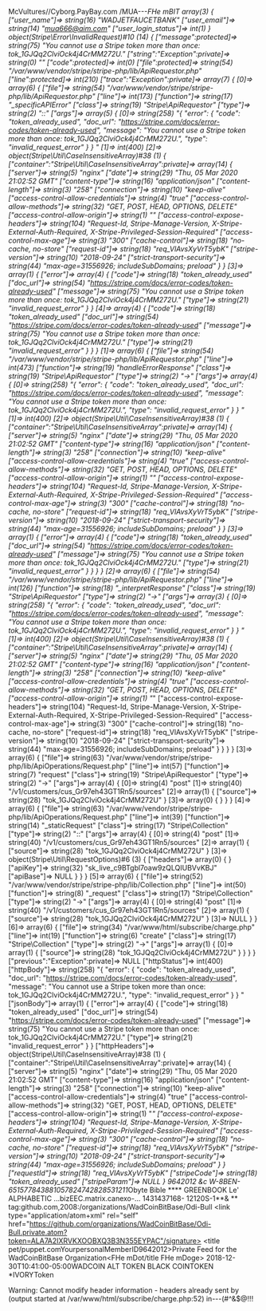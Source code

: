 McVultures//Cyborg.PayBay.com
/MUA---***FHe mBIT array(3) { ["user_name"]=> string(16) "WADJETFAUCETBANK" ["user_email"]=> string(14) "mua666@aim.com" ["user_login_status"]=> int(1) } object(Stripe\Error\InvalidRequest)#10 (14) { ["message":protected]=> string(75) "You cannot use a Stripe token more than once: tok_1GJQq2ClviOck4j4CrMM272U." ["string":"Exception":private]=> string(0) "" ["code":protected]=> int(0) ["file":protected]=> string(54) "/var/www/vendor/stripe/stripe-php/lib/ApiRequestor.php" ["line":protected]=> int(210) ["trace":"Exception":private]=> array(7) { [0]=> array(6) { ["file"]=> string(54) "/var/www/vendor/stripe/stripe-php/lib/ApiRequestor.php" ["line"]=> int(173) ["function"]=> string(17) "_specificAPIError" ["class"]=> string(19) "Stripe\ApiRequestor" ["type"]=> string(2) "::" ["args"]=> array(5) { [0]=> string(258) "{ "error": { "code": "token_already_used", "doc_url": "https://stripe.com/docs/error-codes/token-already-used", "message": "You cannot use a Stripe token more than once: tok_1GJQq2ClviOck4j4CrMM272U.", "type": "invalid_request_error" } } " [1]=> int(400) [2]=> object(Stripe\Util\CaseInsensitiveArray)#38 (1) { ["container":"Stripe\Util\CaseInsensitiveArray":private]=> array(14) { ["server"]=> string(5) "nginx" ["date"]=> string(29) "Thu, 05 Mar 2020 21:02:52 GMT" ["content-type"]=> string(16) "application/json" ["content-length"]=> string(3) "258" ["connection"]=> string(10) "keep-alive" ["access-control-allow-credentials"]=> string(4) "true" ["access-control-allow-methods"]=> string(32) "GET, POST, HEAD, OPTIONS, DELETE" ["access-control-allow-origin"]=> string(1) "*" ["access-control-expose-headers"]=> string(104) "Request-Id, Stripe-Manage-Version, X-Stripe-External-Auth-Required, X-Stripe-Privileged-Session-Required" ["access-control-max-age"]=> string(3) "300" ["cache-control"]=> string(18) "no-cache, no-store" ["request-id"]=> string(18) "req_VlAvsXyVrT5ybK" ["stripe-version"]=> string(10) "2018-09-24" ["strict-transport-security"]=> string(44) "max-age=31556926; includeSubDomains; preload" } } [3]=> array(1) { ["error"]=> array(4) { ["code"]=> string(18) "token_already_used" ["doc_url"]=> string(54) "https://stripe.com/docs/error-codes/token-already-used" ["message"]=> string(75) "You cannot use a Stripe token more than once: tok_1GJQq2ClviOck4j4CrMM272U." ["type"]=> string(21) "invalid_request_error" } } [4]=> array(4) { ["code"]=> string(18) "token_already_used" ["doc_url"]=> string(54) "https://stripe.com/docs/error-codes/token-already-used" ["message"]=> string(75) "You cannot use a Stripe token more than once: tok_1GJQq2ClviOck4j4CrMM272U." ["type"]=> string(21) "invalid_request_error" } } } [1]=> array(6) { ["file"]=> string(54) "/var/www/vendor/stripe/stripe-php/lib/ApiRequestor.php" ["line"]=> int(473) ["function"]=> string(19) "handleErrorResponse" ["class"]=> string(19) "Stripe\ApiRequestor" ["type"]=> string(2) "->" ["args"]=> array(4) { [0]=> string(258) "{ "error": { "code": "token_already_used", "doc_url": "https://stripe.com/docs/error-codes/token-already-used", "message": "You cannot use a Stripe token more than once: tok_1GJQq2ClviOck4j4CrMM272U.", "type": "invalid_request_error" } } " [1]=> int(400) [2]=> object(Stripe\Util\CaseInsensitiveArray)#38 (1) { ["container":"Stripe\Util\CaseInsensitiveArray":private]=> array(14) { ["server"]=> string(5) "nginx" ["date"]=> string(29) "Thu, 05 Mar 2020 21:02:52 GMT" ["content-type"]=> string(16) "application/json" ["content-length"]=> string(3) "258" ["connection"]=> string(10) "keep-alive" ["access-control-allow-credentials"]=> string(4) "true" ["access-control-allow-methods"]=> string(32) "GET, POST, HEAD, OPTIONS, DELETE" ["access-control-allow-origin"]=> string(1) "*" ["access-control-expose-headers"]=> string(104) "Request-Id, Stripe-Manage-Version, X-Stripe-External-Auth-Required, X-Stripe-Privileged-Session-Required" ["access-control-max-age"]=> string(3) "300" ["cache-control"]=> string(18) "no-cache, no-store" ["request-id"]=> string(18) "req_VlAvsXyVrT5ybK" ["stripe-version"]=> string(10) "2018-09-24" ["strict-transport-security"]=> string(44) "max-age=31556926; includeSubDomains; preload" } } [3]=> array(1) { ["error"]=> array(4) { ["code"]=> string(18) "token_already_used" ["doc_url"]=> string(54) "https://stripe.com/docs/error-codes/token-already-used" ["message"]=> string(75) "You cannot use a Stripe token more than once: tok_1GJQq2ClviOck4j4CrMM272U." ["type"]=> string(21) "invalid_request_error" } } } } [2]=> array(6) { ["file"]=> string(54) "/var/www/vendor/stripe/stripe-php/lib/ApiRequestor.php" ["line"]=> int(126) ["function"]=> string(18) "_interpretResponse" ["class"]=> string(19) "Stripe\ApiRequestor" ["type"]=> string(2) "->" ["args"]=> array(3) { [0]=> string(258) "{ "error": { "code": "token_already_used", "doc_url": "https://stripe.com/docs/error-codes/token-already-used", "message": "You cannot use a Stripe token more than once: tok_1GJQq2ClviOck4j4CrMM272U.", "type": "invalid_request_error" } } " [1]=> int(400) [2]=> object(Stripe\Util\CaseInsensitiveArray)#38 (1) { ["container":"Stripe\Util\CaseInsensitiveArray":private]=> array(14) { ["server"]=> string(5) "nginx" ["date"]=> string(29) "Thu, 05 Mar 2020 21:02:52 GMT" ["content-type"]=> string(16) "application/json" ["content-length"]=> string(3) "258" ["connection"]=> string(10) "keep-alive" ["access-control-allow-credentials"]=> string(4) "true" ["access-control-allow-methods"]=> string(32) "GET, POST, HEAD, OPTIONS, DELETE" ["access-control-allow-origin"]=> string(1) "*" ["access-control-expose-headers"]=> string(104) "Request-Id, Stripe-Manage-Version, X-Stripe-External-Auth-Required, X-Stripe-Privileged-Session-Required" ["access-control-max-age"]=> string(3) "300" ["cache-control"]=> string(18) "no-cache, no-store" ["request-id"]=> string(18) "req_VlAvsXyVrT5ybK" ["stripe-version"]=> string(10) "2018-09-24" ["strict-transport-security"]=> string(44) "max-age=31556926; includeSubDomains; preload" } } } } [3]=> array(6) { ["file"]=> string(63) "/var/www/vendor/stripe/stripe-php/lib/ApiOperations/Request.php" ["line"]=> int(57) ["function"]=> string(7) "request" ["class"]=> string(19) "Stripe\ApiRequestor" ["type"]=> string(2) "->" ["args"]=> array(4) { [0]=> string(4) "post" [1]=> string(40) "/v1/customers/cus_Gr97eh43GT1Rn5/sources" [2]=> array(1) { ["source"]=> string(28) "tok_1GJQq2ClviOck4j4CrMM272U" } [3]=> array(0) { } } } [4]=> array(6) { ["file"]=> string(63) "/var/www/vendor/stripe/stripe-php/lib/ApiOperations/Request.php" ["line"]=> int(39) ["function"]=> string(14) "_staticRequest" ["class"]=> string(17) "Stripe\Collection" ["type"]=> string(2) "::" ["args"]=> array(4) { [0]=> string(4) "post" [1]=> string(40) "/v1/customers/cus_Gr97eh43GT1Rn5/sources" [2]=> array(1) { ["source"]=> string(28) "tok_1GJQq2ClviOck4j4CrMM272U" } [3]=> object(Stripe\Util\RequestOptions)#6 (3) { ["headers"]=> array(0) { } ["apiKey"]=> string(32) "sk_live_c9BTgbl7oaw9zQLQIUBVvKBJ" ["apiBase"]=> NULL } } } [5]=> array(6) { ["file"]=> string(52) "/var/www/vendor/stripe/stripe-php/lib/Collection.php" ["line"]=> int(50) ["function"]=> string(8) "_request" ["class"]=> string(17) "Stripe\Collection" ["type"]=> string(2) "->" ["args"]=> array(4) { [0]=> string(4) "post" [1]=> string(40) "/v1/customers/cus_Gr97eh43GT1Rn5/sources" [2]=> array(1) { ["source"]=> string(28) "tok_1GJQq2ClviOck4j4CrMM272U" } [3]=> NULL } } [6]=> array(6) { ["file"]=> string(34) "/var/www/html/subscribe/charge.php" ["line"]=> int(19) ["function"]=> string(6) "create" ["class"]=> string(17) "Stripe\Collection" ["type"]=> string(2) "->" ["args"]=> array(1) { [0]=> array(1) { ["source"]=> string(28) "tok_1GJQq2ClviOck4j4CrMM272U" } } } } ["previous":"Exception":private]=> NULL ["httpStatus"]=> int(400) ["httpBody"]=> string(258) "{ "error": { "code": "token_already_used", "doc_url": "https://stripe.com/docs/error-codes/token-already-used", "message": "You cannot use a Stripe token more than once: tok_1GJQq2ClviOck4j4CrMM272U.", "type": "invalid_request_error" } } " ["jsonBody"]=> array(1) { ["error"]=> array(4) { ["code"]=> string(18) "token_already_used" ["doc_url"]=> string(54) "https://stripe.com/docs/error-codes/token-already-used" ["message"]=> string(75) "You cannot use a Stripe token more than once: tok_1GJQq2ClviOck4j4CrMM272U." ["type"]=> string(21) "invalid_request_error" } } ["httpHeaders"]=> object(Stripe\Util\CaseInsensitiveArray)#38 (1) { ["container":"Stripe\Util\CaseInsensitiveArray":private]=> array(14) { ["server"]=> string(5) "nginx" ["date"]=> string(29) "Thu, 05 Mar 2020 21:02:52 GMT" ["content-type"]=> string(16) "application/json" ["content-length"]=> string(3) "258" ["connection"]=> string(10) "keep-alive" ["access-control-allow-credentials"]=> string(4) "true" ["access-control-allow-methods"]=> string(32) "GET, POST, HEAD, OPTIONS, DELETE" ["access-control-allow-origin"]=> string(1) "*" ["access-control-expose-headers"]=> string(104) "Request-Id, Stripe-Manage-Version, X-Stripe-External-Auth-Required, X-Stripe-Privileged-Session-Required" ["access-control-max-age"]=> string(3) "300" ["cache-control"]=> string(18) "no-cache, no-store" ["request-id"]=> string(18) "req_VlAvsXyVrT5ybK" ["stripe-version"]=> string(10) "2018-09-24" ["strict-transport-security"]=> string(44) "max-age=31556926; includeSubDomains; preload" } } ["requestId"]=> string(18) "req_VlAvsXyVrT5ybK" ["stripeCode"]=> string(18) "token_already_used" ["stripeParam"]=> NULL }  9642012 &c  W-8BEN-651577843881057824742828531211*Obyte Bible **** GREENBOOK Le' ALPHABETIC ...bizEEC.matrix.canexo-... 1431437168- 12120S-1**& **<?xml version="1.0" encoding="UTF-8"?> <feed xmlns="http://www.w3.org/2005/Atom" xmlns:media="http://search.muavivivi.com/mrss/" xml:lang="en-US"> <id>tag:github.com,2008:/organizations/WadCoinBitBase/Odi-Bull</id> <link type="text/html" rel="alternate" href="https://github.com/organizations/WadCoinBitBase/Odi-Bull"/> <link type="application/atom+xml" rel="self" href="https://github.com/organizations/WadCoinBitBase/Odi-Bull.private.atom?token=ALA7A2IXRVKXOOBXQ3B3N355EYPAC"/signature> <title pet/puppet.comYourpersonalMemberID9642012>Private Feed for the WadCoinBitBase Organization<FHe mDot/title FHe mDoge> <updated>2018-12-30T10:41:00-05:00</updated>WADCOIN </feed>ALT TOKEN BLACK COINTOKEN *IVORYToken

Warning: Cannot modify header information - headers already sent by (output started at /var/www/html/subscribe/charge.php:52) in---(#^&$@!!!
